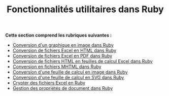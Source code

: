 ﻿---
title: Fonctionnalités utilitaires dans Ruby
type: docs
weight: 20
url: /fr/java/utility-features-in-ruby/
---
**Cette section comprend les rubriques suivantes :**

- [Conversion d'un graphique en image dans Ruby](/cells/fr/java/converting-chart-to-image-in-ruby/)
- [Conversion de fichiers Excel en HTML dans Ruby](/cells/fr/java/converting-excel-files-to-html-in-ruby/)
- [Conversion de fichiers Excel en PDF dans Ruby](/cells/fr/java/converting-excel-to-pdf-files-in-ruby/)
- [Conversion de fichiers HTML en feuilles de calcul Excel dans Ruby](/cells/fr/java/converting-html-files-to-excel-spreadsheets-in-ruby/)
- [Conversion en fichiers MHTML dans Ruby](/cells/fr/java/converting-to-mhtml-files-in-ruby/)
- [Conversion d'une feuille de calcul en image dans Ruby](/cells/fr/java/converting-worksheet-to-image-in-ruby/)
- [Conversion d'une feuille de calcul en SVG dans Ruby](/cells/fr/java/converting-worksheet-to-svg-in-ruby/)
- [Crypter des fichiers Excel en Ruby](/cells/fr/java/encrypting-excel-files-in-ruby/)
- [Gestion des propriétés de document dans Ruby](/cells/fr/java/managing-document-properties-in-ruby/)
